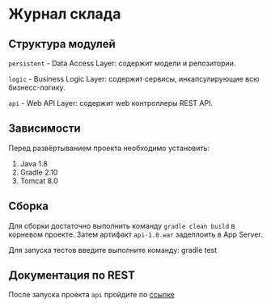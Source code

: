 # Журнал склада

## Структура модулей

`persistent` - Data Access Layer: содержит модели и репозитории.

`logic` - Business Logic Layer: содержит сервисы, инкапсулирующие всю бизнесс-логику.

`api` - Web API Layer: содержит web контроллеры REST API.

## Зависимости

Перед развёртыванием проекта необходимо установить:

1. Java 1.8
1. Gradle 2.10
1. Tomcat 8.0

## Сборка

Для сборки достаточно выполнить команду `gradle clean build` в корневом проекте. 
Затем артифакт `api-1.0.war` задеплоить в App Server.

Для запуска тестов введите выполните команду: gradle test

## Документация по REST
После запуска проекта `api` пройдите по [ссылке](http://localhost:8080/swagger/index.html)
